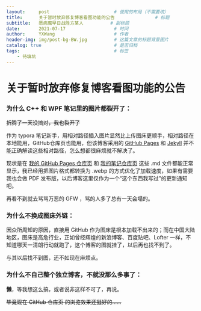 ```yaml
---
layout:     post   				        # 使用的布局（不需要改）
title:      关于暂时放弃修复博客看图功能的公告 			    # 标题 
subtitle:   愿病魔早日战胜方某人	        # 副标题
date:       2021-07-17 				    # 时间
author:     YXWang 					    # 作者
header-img: img/post-bg-BW.jpg	 	    # 这篇文章的标题背景图片
catalog: true 						    # 是否归档
tags:								    # 标签
    - 待填坑
---
```


# 关于暂时放弃修复博客看图功能的公告



### 为什么 C++ 和 WPF 笔记里的图片都裂开了：

~~折腾了一天没搞对，我也裂开了~~

作为 typora 笔记新手，用相对路径插入图片显然比上传图床更顺手，相对路径在本地能用，GitHub仓库页也能用，但该博客采用的 [GitHub Pages](https://pages.github.com/) 和 [Jekyll](http://jekyll.com.cn/) 并不能正确解读这些相对路径，怎么想都很麻烦就不解决了。

现状是在 [我的 GitHub Pages 仓库页]([https://github.com/Sayaka-4987/Sayaka-4987.github.io/tree/main/_posts) 和 [我的笔记仓库页](https://github.com/Sayaka-4987/Notes_for_BJTU_Finals) 这些 .md 文件都能正常显示，我已经用把图片格式都转换为 .webp 的方式优化了加载速度，如果有需要我也会做 PDF 发布版，以后博客这里仅作为一个“这个东西我写过”的更新通知吧。

再看不到就去骂骂万恶的 GFW ，骂的人多了总有一天会塌的。

### 为什么不换成图床外链：

因众所周知的原因，直接用 GitHub 作为图床是根本加载不出来的；而在中国大陆地区，图床是高危行业，正如曾经辉煌的新浪博客、百度贴吧、Lofter 一样，不知道哪天一清朗行动就跑了，这个博客的图就挂了，以后再也找不到了。

与其以后找不到图，还不如现在麻烦点。

### 为什么不自己整个独立博客，不就没那么多事了：

**懒**，等我想这么搞，或者说非这样不可了，再说。

~~毕竟现在 GitHub 仓库页 的浏览效果还挺好的……~~

